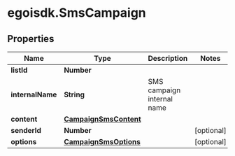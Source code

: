# egoisdk.SmsCampaign

## Properties

Name | Type | Description | Notes
------------ | ------------- | ------------- | -------------
**listId** | **Number** |  | 
**internalName** | **String** | SMS campaign internal name | 
**content** | [**CampaignSmsContent**](CampaignSmsContent.md) |  | 
**senderId** | **Number** |  | [optional] 
**options** | [**CampaignSmsOptions**](CampaignSmsOptions.md) |  | [optional] 


